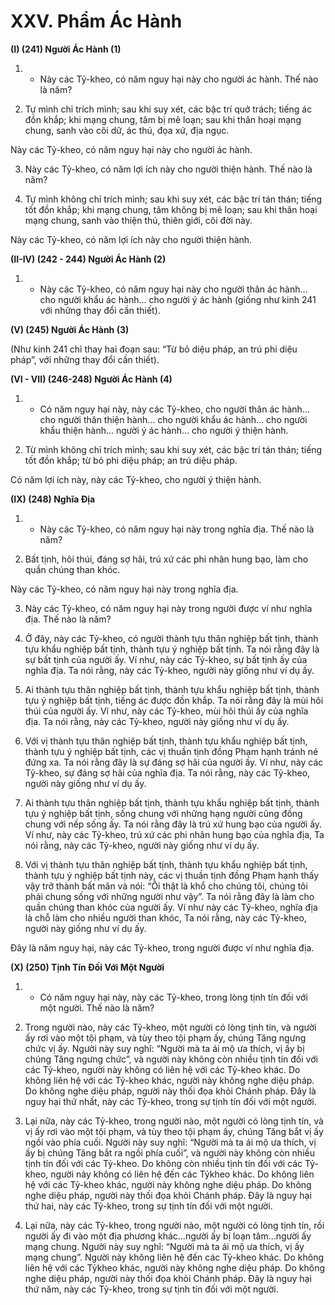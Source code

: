 # XXV. Phẩm Ác Hành

**(I) (241) Người Ác Hành (1)**
1. - Này các Tỷ-kheo, có năm nguy hại này cho người ác hành. Thế nào là năm?

2. Tự mình chỉ trích mình; sau khi suy xét, các bậc trí quở trách; tiếng ác đồn khắp; khi mạng chung,
tâm bị mê loạn; sau khi thân hoại mạng chung, sanh vào cõi dữ, ác thú, đọa xứ, địa ngục.

Này các Tỷ-kheo, có năm nguy hại này cho người ác hành.

3. Này các Tỷ-kheo, có năm lợi ích này cho người thiện hành. Thế nào là năm?

4. Tự mình không chỉ trích mình; sau khi suy xét, các bậc trí tán thán; tiếng tốt đồn khắp; khi mạng
chung, tâm không bị mê loạn; sau khi thân hoại mạng chung, sanh vào thiện thú, thiên giới, cõi đời này.

Này các Tỷ-kheo, có năm lợi ích này cho người thiện hành.

**(II-IV) (242 - 244) Người Ác Hành (2)**

1. - Này các Tỷ-kheo, có năm nguy hại này cho người thân ác hành... cho người khẩu ác hành... cho
người ý ác hành (giống như kinh 241 với những thay đổi cần thiết).

**(V) (245) Người Ác Hành (3)**

(Như kinh 241 chỉ thay hai đoạn sau: “Từ bỏ diệu pháp, an trú phi diệu pháp”, với những thay đổi cần
thiết).

**(VI - VII) (246-248) Người Ác Hành (4)**

1. - Có năm nguy hại này, này các Tỷ-kheo, cho người thân ác hành... cho người thân thiện hành... cho
người khẩu ác hành... cho người khẩu thiện hành... người ý ác hành... cho người ý thiện hành.

2. Từ mình không chỉ trích mình; sau khi suy xét, các bậc trí tán thán; tiếng tốt đồn khắp; từ bỏ phi diệu
pháp; an trú diệu pháp.

Có năm lợi ích này, này các Tỷ-kheo, cho người ý thiện hành.

**(IX) (248) Nghĩa Ðịa**

1. - Này các Tỷ-kheo, có năm nguy hại này trong nghĩa địa. Thế nào là năm?

2. Bất tịnh, hôi thúi, đáng sợ hãi, trú xứ các phi nhân hung bạo, làm cho quần chúng than khóc.

Này các Tỷ-kheo, có năm nguy hại này trong nghĩa địa.

3. Này các Tỷ-kheo, có năm nguy hại này trong người được ví như nghĩa địa. Thế nào là năm?

4. Ở đây, này các Tỷ-kheo, có người thành tựu thân nghiệp bất tịnh, thành tựu khẩu nghiệp bất tịnh,
thành tựu ý nghiệp bất tịnh. Ta nói rằng đây là sự bất tịnh của người ấy. Ví như, này các Tỷ-kheo, sự bất
tịnh ấy của nghĩa địa. Ta nói rằng, này các Tỷ-kheo, người này giống như ví dụ ấy.

5. Ai thành tựu thân nghiệp bất tịnh, thành tựu khẩu nghiệp bất tịnh, thành tựu ý nghiệp bất tịnh, tiếng ác
được đồn khắp. Ta nói rằng đây là mùi hôi thúi của người ấy. Ví như, này các Tỷ-kheo, mùi hôi thúi ấy
của nghĩa địa. Ta nói rằng, này các Tỷ-kheo, người này giống như ví dụ ấy.

6. Với vị thành tựu thân nghiệp bất tịnh, thành tựu khẩu nghiệp bất tịnh, thành tựu ý nghiệp bất tịnh, các
vị thuần tịnh đồng Phạm hạnh tránh né đứng xa. Ta nói rằng đây là sự đáng sợ hãi của người ấy. Ví như,
này các Tỷ-kheo, sự đáng sợ hãi của nghĩa địa. Ta nói rằng, này các Tỷ-kheo, người này giống như ví dụ
ấy.

7. Ai thành tựu thân nghiệp bất tịnh, thành tựu khẩu nghiệp bất tịnh, thành tựu ý nghiệp bất tịnh, sống
chung với những hạng người cũng đồng chung với nếp sống ấy. Ta nói rằng đây là trú xứ hung bạo của
người ấy. Ví như, này các Tỷ-kheo, trú xứ các phi nhân hung bạo của nghĩa địa, Ta nói rằng, này các
Tỷ-kheo, người này giống như ví dụ ấy.

8. Với vị thành tựu thân nghiệp bất tịnh, thành tựu khẩu nghiệp bất tịnh, thành tựu ý nghiệp bất tịnh này,
các vị thuần tịnh đồng Phạm hạnh thấy vậy trở thành bất mãn và nói: “Ôi thật là khổ cho chúng tôi,
chúng tôi phải chung sống với những người như vậy”. Ta nói rằng đây là làm cho quần chúng than khóc
của người ấy. Ví như này các Tỷ-kheo, nghĩa địa là chỗ làm cho nhiều người than khóc, Ta nói rằng, này
các Tỷ-kheo, người này giống như ví dụ ấy.

Ðây là năm nguy hại, này các Tỷ-kheo, trong người được ví như nghĩa địa.

**(X) (250) Tịnh Tín Ðối Với Một Người**

1. - Có năm nguy hại này, này các Tỷ-kheo, trong lòng tịnh tín đối với một người. Thế nào là năm?

2. Trong người nào, này các Tỷ-kheo, một người có lòng tịnh tín, và người ấy rơi vào một tội phạm, và
tùy theo tội phạm ấy, chúng Tăng ngưng chức vị ấy. Người này suy nghĩ: “Người mà ta ái mộ ưa thích,
vị ấy bị chúng Tăng ngưng chức”, và người này không còn nhiều tịnh tín đối với các Tỷ-kheo, người
này không có liên hệ với các Tỷ-kheo khác. Do không liên hệ với các Tỷ-kheo khác, người này không
nghe diệu pháp. Do không nghe diệu pháp, người này thối đọa khỏi Chánh pháp. Ðây là nguy hại thứ
nhất, này các Tỷ-kheo, trong sự tịnh tín đối với một người.

3. Lại nữa, này các Tỷ-kheo, trong người nào, một người có lòng tịnh tín, và vị ấy rơi vào một tội phạm,
và tùy theo tội phạm ấy, chúng Tăng bắt vị ấy ngồi vào phía cuối. Người này suy nghĩ: “Người mà ta ái
mộ ưa thích, vị ấy bị chúng Tăng bắt ra ngồi phía cuối”, và người này không còn nhiều tịnh tín đối với
các Tỷ-kheo. Do không còn nhiều tịnh tín đối với các Tỷ-kheo, người này không có liên hệ đến các Tỷkheo khác. Do không liên hệ với các Tỷ-kheo khác, người này không nghe diệu pháp. Do không nghe
diệu pháp, người này thối đọa khỏi Chánh pháp. Ðây là nguy hại thứ hai, này các Tỷ-kheo, trong sự tịnh
tín đối với một người.

4. Lại nữa, này các Tỷ-kheo, trong người nào, một người có lòng tịnh tín, rồi người ấy đi vào một địa
phương khác...người ấy bị loạn tâm...người ấy mạng chung. Người này suy nghĩ: “Người mà ta ái mộ ưa
thích, vị ấy mạng chung”. Người này không liên hệ đến các Tỷ-kheo khác. Do không liên hệ với các Tỷkheo khác, người này không nghe diệu pháp. Do không nghe diệu pháp, người này thối đọa khỏi Chánh
pháp. Ðây là nguy hại thứ năm, này các Tỷ-kheo, trong sự tịnh tín đối với một người.

